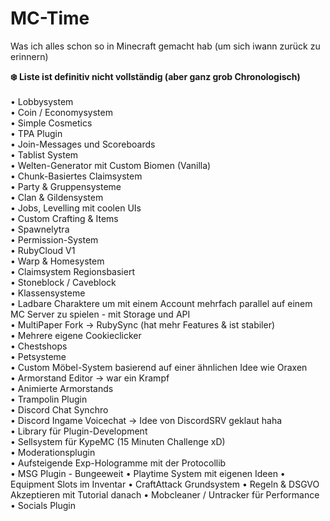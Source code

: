 # MC-Time
Was ich alles schon so in Minecraft gemacht hab (um sich iwann zurück zu erinnern)

<p>
  <b>
    ❄️ Liste ist definitiv nicht vollständig (aber ganz grob Chronologisch)<br/>
  </b>
  <br/>
  • Lobbysystem<br/>
  • Coin / Economysystem<br/>
  • Simple Cosmetics<br/>
  • TPA Plugin<br/>
  • Join-Messages und Scoreboards<br/>
  • Tablist System<br/>
  • Welten-Generator mit Custom Biomen (Vanilla)<br/>
  • Chunk-Basiertes Claimsystem<br/>
  • Party & Gruppensysteme<br/>
  • Clan & Gildensystem<br/>
  • Jobs, Levelling mit coolen UIs<br/>
  • Custom Crafting & Items<br/>
  • Spawnelytra<br/>
  • Permission-System<br/>
  • RubyCloud V1<br/>
  • Warp & Homesystem<br/>
  • Claimsystem Regionsbasiert<br/>
  • Stoneblock / Caveblock<br/>
  • Klassensysteme<br/>
  • Ladbare Charaktere um mit einem Account mehrfach parallel auf einem MC Server zu spielen - mit Storage und API<br/>
  • MultiPaper Fork -> RubySync (hat mehr Features & ist stabiler)<br/>
  • Mehrere eigene Cookieclicker<br/>
  • Chestshops<br/>
  • Petsysteme<br/>
  • Custom Möbel-System basierend auf einer ähnlichen Idee wie Oraxen<br/>
  • Armorstand Editor -> war ein Krampf<br/>
  • Animierte Armorstands<br/>
  • Trampolin Plugin<br/>
  • Discord Chat Synchro<br/>
  • Discord Ingame Voicechat -> Idee von DiscordSRV geklaut haha<br/>
  • Library für Plugin-Development<br/>
  • Sellsystem für KypeMC (15 Minuten Challenge xD)<br/>
  • Moderationsplugin<br/>
  • Aufsteigende Exp-Hologramme mit der Protocollib<br/>
  • MSG Plugin - Bungeeweit
  • Playtime System mit eigenen Ideen
  • Equipment Slots im Inventar
  • CraftAttack Grundsystem
  • Regeln & DSGVO Akzeptieren mit Tutorial danach
  • Mobcleaner / Untracker für Performance
  • Socials Plugin
</p>
